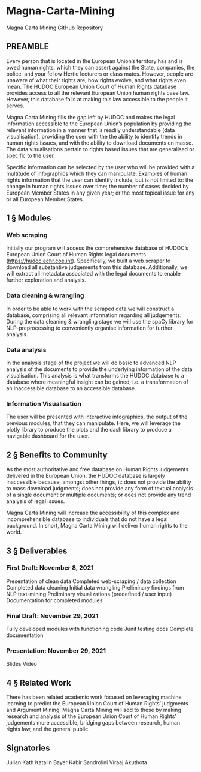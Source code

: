 # Magna-Carta-Mining
Magna Carta Mining
GitHub Repository 


## PREAMBLE

Every person that is located in the European Union’s territory has and is owed human rights, which they can assert against the State, companies, the police, and your fellow Hertie lecturers or class mates. However, people are unaware of what their rights are, how rights evolve, and what rights even mean. The HUDOC European Union Court of Human Rights database provides access to all the relevant European Union human rights case law. However, this database fails at making this law accessible to the people it serves. 

Magna Carta Mining fills the gap left by HUDOC and makes the legal information accessible to the European Union’s population by providing the relevant information in a manner that is readily understandable (data visualisation), providing the user with the the ability to identify trends in human rights issues, and with the ability to download documents en masse. The data visualisations pertain to rights based issues that are generalised or specific to the user.  

Specific information can be selected by the user who will be provided with a multitude of infographics which they can manipulate. Examples of human rights information that the user can identify include, but is not limited to:
the change in human rights issues over time; 
the number of cases decided by European Member States in any given year; or
the most topical issue for any or all European Member States.  


## 1 § Modules

### Web scraping

Initially our program will access the comprehensive database of HUDOC’s European Union Court of Human Rights legal documents (https://hudoc.echr.coe.int). Specifically, we built a web scraper to download all substantive judgements from this database. Additionally, we will extract all metadata associated with the legal documents to enable further exploration and analysis.

### Data cleaning & wrangling

In order to be able to work with the scraped data we will construct a database, comprising all relevant information regarding all judgements. During the data cleaning & wrangling stage we will use the spaCy library for NLP-preprocessing to conveniently organise information for further analysis.

### Data analysis

In the analysis stage of the project we will do basic to advanced NLP analysis of the documents to provide the underlying information of the data visualisation. This analysis is what transforms the HUDOC database to a database where meaningful insight can be gained, i.e. a transformation of an inaccessible database to an accessible database. 

### Information Visualisation

The user will be presented with interactive infographics, the output of the previous modules, that they can manipulate. Here, we will leverage the plotly library to produce the plots and the dash library to produce a navigable dashboard for the user. 



## 2 § Benefits to Community

As the most authoritative and free database on Human Rights judgements delivered in the European Union, the HUDOC database is largely inaccessible because, amongst other things, it:
does not provide the ability to mass download judgments;
does not provide any form of textual analysis of a single document or multiple documents; or
does not provide any trend analysis of legal issues. 

Magna Carta Mining will increase the accessibility of this complex and incomprehensible database to individuals that do not have a legal background. In short, Magna Carta Mining will deliver human rights to the world. 

## 3 § Deliverables

### First Draft: November 8, 2021
Presentation of clean data
Completed web-scraping / data collection
Completed data cleaning
Initial data wrangling
Preliminary findings from NLP text-mining
Preliminary visualizations (predefined / user input)
Documentation for completed modules


### Final Draft: November 29, 2021
Fully developed modules with functioning code
Junit testing docs
Complete documentation


### Presentation: November 29, 2021
Slides
Video



## 4 § Related Work 


There has been related academic work focused on leveraging machine learning to predict the European Union Court of Human Rights’ judgments and Argument Mining. Magna Carta Mining will add to these by making research and analysis of the European Union Court of Human Rights’ judgements more accessible, bridging gaps between research, human rights law, and the general public.



## Signatories 


Julian Kath						Katalin Bayer
Kabir Sandrolini					Viraaj Akuthota 


